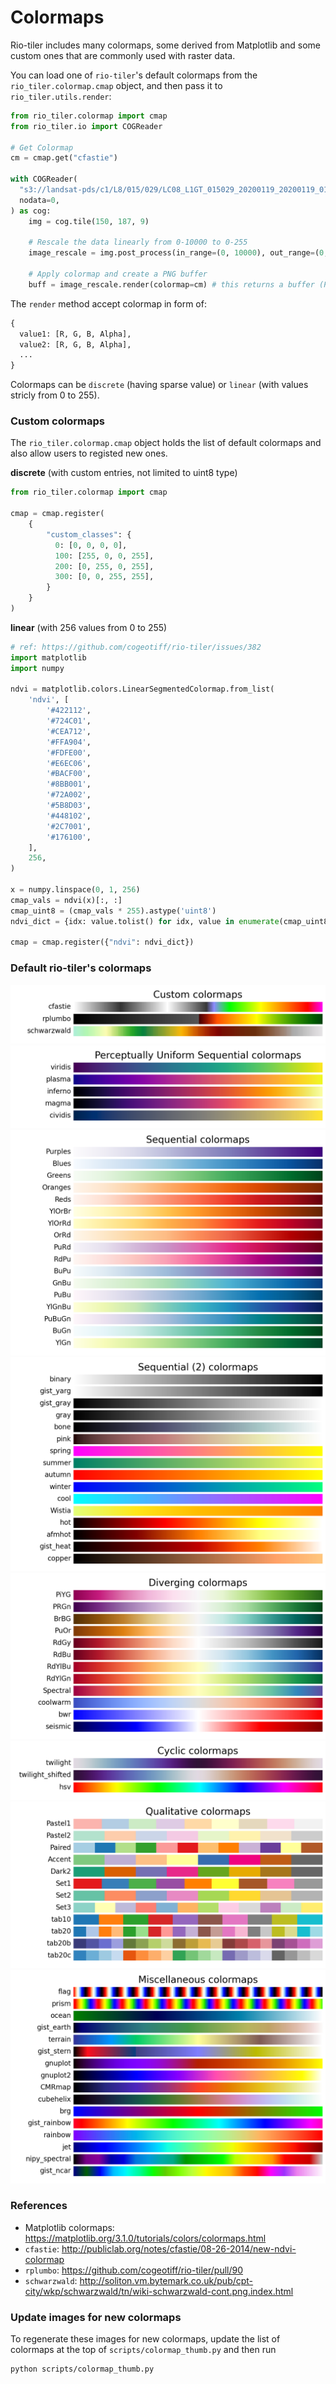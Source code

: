 # Colormaps

Rio-tiler includes many colormaps, some derived from Matplotlib and some custom
ones that are commonly used with raster data.

You can load one of `rio-tiler`'s default colormaps from the `rio_tiler.colormap.cmap` object, and then pass it
to `rio_tiler.utils.render`:

```python
from rio_tiler.colormap import cmap
from rio_tiler.io import COGReader

# Get Colormap
cm = cmap.get("cfastie")

with COGReader(
  "s3://landsat-pds/c1/L8/015/029/LC08_L1GT_015029_20200119_20200119_01_RT/LC08_L1GT_015029_20200119_20200119_01_RT_B8.TIF",
  nodata=0,
) as cog:
    img = cog.tile(150, 187, 9)

    # Rescale the data linearly from 0-10000 to 0-255
    image_rescale = img.post_process(in_range=(0, 10000), out_range=(0, 255))

    # Apply colormap and create a PNG buffer
    buff = image_rescale.render(colormap=cm) # this returns a buffer (PNG by default)
```

The `render` method accept colormap in form of:
```python
{
  value1: [R, G, B, Alpha],
  value2: [R, G, B, Alpha],
  ...
}
```

Colormaps can be `discrete` (having sparse value) or `linear` (with values stricly from 0 to 255).

### Custom colormaps

The `rio_tiler.colormap.cmap` object holds the list of default colormaps and also allow users to registed new ones.

**discrete** (with custom entries, not limited to uint8 type)

```python
from rio_tiler.colormap import cmap

cmap = cmap.register(
    {
        "custom_classes": {
          0: [0, 0, 0, 0],
          100: [255, 0, 0, 255],
          200: [0, 255, 0, 255],
          300: [0, 0, 255, 255],
        }
    }
)
```

**linear** (with 256 values from 0 to 255)

```python
# ref: https://github.com/cogeotiff/rio-tiler/issues/382
import matplotlib
import numpy

ndvi = matplotlib.colors.LinearSegmentedColormap.from_list(
    'ndvi', [
        '#422112',
        '#724C01',
        '#CEA712',
        '#FFA904',
        '#FDFE00',
        '#E6EC06',
        '#BACF00',
        '#8BB001',
        '#72A002',
        '#5B8D03',
        '#448102',
        '#2C7001',
        '#176100',
    ],
    256,
)

x = numpy.linspace(0, 1, 256)
cmap_vals = ndvi(x)[:, :]
cmap_uint8 = (cmap_vals * 255).astype('uint8')
ndvi_dict = {idx: value.tolist() for idx, value in enumerate(cmap_uint8)}

cmap = cmap.register({"ndvi": ndvi_dict})
```

### Default rio-tiler's colormaps

![](img/custom.png)
![](img/perceptually_uniform_sequential.png)
![](img/sequential.png)
![](img/sequential_(2).png)
![](img/diverging.png)
![](img/cyclic.png)
![](img/qualitative.png)
![](img/miscellaneous.png)

### References

- Matplotlib colormaps: <https://matplotlib.org/3.1.0/tutorials/colors/colormaps.html>
- `cfastie`: <http://publiclab.org/notes/cfastie/08-26-2014/new-ndvi-colormap>
- `rplumbo`: <https://github.com/cogeotiff/rio-tiler/pull/90>
- `schwarzwald`: <http://soliton.vm.bytemark.co.uk/pub/cpt-city/wkp/schwarzwald/tn/wiki-schwarzwald-cont.png.index.html>

### Update images for new colormaps

To regenerate these images for new colormaps, update the list of colormaps at
the top of `scripts/colormap_thumb.py` and then run

```bash
python scripts/colormap_thumb.py
```
